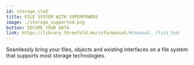 ```yaml
---
id: storage_cta2
title: FILE SYSTEM WITH SUPERPOWERS
image: ./storage_supported.png
button: SECURE YOUR DATA
link: https://library.threefold.me/info/manual/#/manual__flist_hub 
---
```

Seamlessly bring your files, objects and existing interfaces on a file system that supports most storage technologies.
